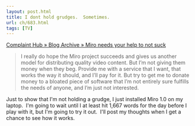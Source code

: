 ```yaml
---
layout: post.html
title: I dont hold grudges.  Sometimes.
url: ch/683.html
tags: [TV]
---
```

[Complaint Hub » Blog Archive » Miro needs your help to not suck](http://www.blog.complainthub.com/?p=617)

> I really do hope the Miro project succeeds and gives us another model for distributing quality video content. But I’m not giving them money when they beg. Provide me with a service that I want, that works the way it should, and I’ll pay for it. But try to get me to donate money to a bloated piece of software that I’m not entirely sure fulfills the needs of anyone, and I’m just not interested.

Just to show that I'm not holding a grudge, I just installed Miro 1.0 on my laptop.  I'm going to wait until I at least hit 1,667 words for the day before I play with it, but I'm going to try it out.  I'll post my thoughts when I get a chance to see how it works.
